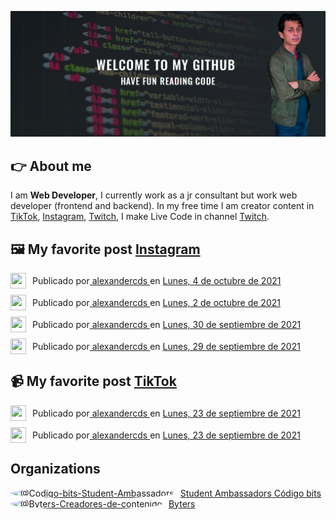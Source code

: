[![Header](https://raw.githubusercontent.com/AlexanderCDs/hooks-app/master/src/assets/images/github.jpg "Header")](https://www.youtube.com/channel/UCmXXKj2lTr8J1zh3KCTj2XQ?sub_confirmation=1)

## 👉 About me
I am **Web Developer**, I currently work as a jr consultant but work web developer (frontend and backend). In my free time I am creator content in [TikTok](https://www.tiktok.com/@alexandercds), [Instagram](https://www.instagram.com/alexandercds.cs/?hl=es-la), [Twitch](https://twitch.tv/arthurreset), I make Live Code in channel [Twitch](https://twitch.tv/arthurreset).

## 🖼️ My favorite post [Instagram](https://www.instagram.com/alexandercds.cs/?hl=es-la)

<div style="margin-bottom: 10px">
    <div style="border-color: #e43f5d; display:flex; align-items:center;"> 
        <img style="margin-right: 10px" src="https://img-premium.flaticon.com/png/512/3669/premium/3669950.png?token=exp=1633491021~hmac=29d48c91c2e10214026d009d7fe00fb3" height="25" width="25"/>
        Publicado por 
        <a href="https://www.instagram.com/alexandercds.cs/" target="_blank">&nbsp;alexandercds&nbsp;</a>
        en&nbsp;
        <a href="https://www.instagram.com/p/CUm_l-CtBaG/" target="_blank">Lunes, 4 de octubre de 2021</a>
    </div>
</div>

<div style="margin-bottom: 10px">
    <div style="border-color: #e43f5d; display:flex; align-items:center;"> 
        <img style="margin-right: 10px" src="https://img-premium.flaticon.com/png/512/3669/premium/3669950.png?token=exp=1633491021~hmac=29d48c91c2e10214026d009d7fe00fb3" height="25" width="25"/>
        Publicado por 
        <a href="https://www.instagram.com/alexandercds.cs/" target="_blank">&nbsp;alexandercds&nbsp;</a>
        en&nbsp;
        <a href="https://www.instagram.com/p/CUh2AYstFju/">Lunes, 2 de octubre de 2021</a>
    </div>
</div>

<div style="margin-bottom: 10px">
    <div style="border-color: #e43f5d; display:flex; align-items:center;"> 
        <img style="margin-right: 10px" src="https://img-premium.flaticon.com/png/512/3669/premium/3669950.png?token=exp=1633491021~hmac=29d48c91c2e10214026d009d7fe00fb3" height="25" width="25"/>
        Publicado por 
        <a href="https://www.instagram.com/alexandercds.cs/" target="_blank">&nbsp;alexandercds&nbsp;</a>
        en&nbsp;
        <a href="https://www.instagram.com/p/CUcli4gFiUZ/" target="_blank">Lunes, 30 de septiembre de 2021</a>
    </div>
</div>

<div style="margin-bottom: 10px">
    <div style="border-color: #e43f5d; display:flex; align-items:center;"> 
        <img style="margin-right: 10px" src="https://img-premium.flaticon.com/png/512/3669/premium/3669950.png?token=exp=1633491021~hmac=29d48c91c2e10214026d009d7fe00fb3" height="25" width="25"/>
        Publicado por 
        <a href="https://www.instagram.com/alexandercds.cs/" target="_blank">&nbsp;alexandercds&nbsp;</a>
        en&nbsp;
        <a href="https://www.instagram.com/p/CUcli4gFiUZ/" target="_blank">Lunes, 29 de septiembre de 2021</a>
    </div>
</div>

## 📹 My favorite post [TikTok](https://www.tiktok.com/@alexandercds)

<div style="margin-bottom: 10px">
    <div style="border-color: #ee1b50; display:flex; align-items:center;"> 
        <img style="margin-right: 10px" src="https://img-premium.flaticon.com/png/512/3955/premium/3955024.png?token=exp=1633490622~hmac=0fafaf3dfba5680d123ca73f370f0e56" height="25" width="25"/>
        Publicado por 
        <a href="https://www.tiktok.com/@alexandercds" target="_blank">
            &nbsp;alexandercds&nbsp;
        </a>
        en&nbsp;
        <a href="https://www.tiktok.com/@alexandercds/video/7011150290338565381?is_copy_url=1&is_from_webapp=v1" target="_blank">Lunes, 23 de septiembre de 2021</a>
    </div>
</div>

<div>
    <div style="border-color: #ee1b50; display:flex; align-items:center;"> 
        <img style="margin-right: 10px" src="https://img-premium.flaticon.com/png/512/3955/premium/3955024.png?token=exp=1633490622~hmac=0fafaf3dfba5680d123ca73f370f0e56" height="25" width="25"/>
        Publicado por 
        <a href="https://www.tiktok.com/@alexandercds" target="_blank">&nbsp;alexandercds&nbsp;</a>
        en&nbsp;
        <a href="https://www.tiktok.com/@alexandercds/video/6995985988250012934?is_copy_url=1&is_from_webapp=v1" target="_blank">Lunes, 23 de septiembre de 2021</a>
    </div>
</div>

## Organizations

<div style="display:flex">
    <a aria-label="Codigo-bits-Student-Ambassadors" href="/Codigo-bits-Student-Ambassadors">
        <img style="border-radius: 50%" height="50" width="50" alt="@Codigo-bits-Student-Ambassadors" src="https://avatars.githubusercontent.com/u/91921077?s=180&amp;v=4">
    </a>
    <div style="display:flex; align-items:center; margin-left: 10px">
        <a href="/Codigo-bits-Student-Ambassadors">Student Ambassadors Código bits </a>
    </div>
</div>

<div style="display:flex">
    <a aria-label="Byters-Creadores-de-contenido" href="/Byters-Creadores-de-contenido">
        <img style="border-radius: 50%" height="50" width="50" alt="@Byters-Creadores-de-contenido" src="https://avatars.githubusercontent.com/u/91903111?s=180&v=4">
    </a>
    <div style="display:flex; align-items:center; margin-left: 10px">
        <a href="/Byters-Creadores-de-contenido">Byters</a>
    </div>
</div>
